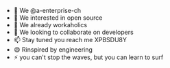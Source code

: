 - 👋 We @a-enterprise-ch
- 👀 We interested in open source
- 🌱 We already workaholics
- 💞️ We looking to collaborate on developers
- 📫 Stay tuned you reach me XPBSDU8Y
- 😄 Rinspired by engineering
- ⚡ you can't stop the waves, but you can learn to surf

<!---
a-enterprise-ch/a-enterprise-ch is a ✨ special ✨ repository because its `README.md` (this file) appears on your GitHub profile.
You can click the Preview link to take a look at your changes.
--->
